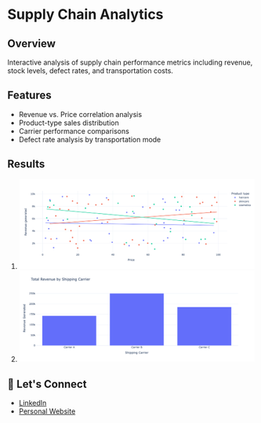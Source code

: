 # Supply Chain Analytics

## Overview
Interactive analysis of supply chain performance metrics including revenue, stock levels, defect rates, and transportation costs.

## Features
- Revenue vs. Price correlation analysis
- Product-type sales distribution
- Carrier performance comparisons
- Defect rate analysis by transportation mode

## Results
1. ![First Image](plots/1.png)
2. ![Second Image](plots/3.png)

## 🤝 Let's Connect

- [LinkedIn](https://www.linkedin.com/in/dpjani)
- [Personal Website](https://dpjani.github.io)
